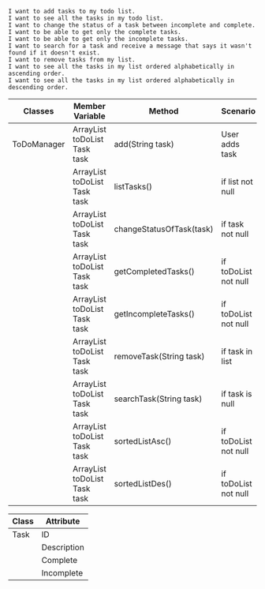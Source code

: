 ```
I want to add tasks to my todo list.
I want to see all the tasks in my todo list.
I want to change the status of a task between incomplete and complete.
I want to be able to get only the complete tasks.
I want to be able to get only the incomplete tasks.
I want to search for a task and receive a message that says it wasn't found if it doesn't exist.
I want to remove tasks from my list.
I want to see all the tasks in my list ordered alphabetically in ascending order.
I want to see all the tasks in my list ordered alphabetically in descending order.
```

| Classes     | Member Variable                             | Method                   | Scenario             | Output             |
|-------------|---------------------------------------------|--------------------------|----------------------|--------------------|
| ToDoManager | ArrayList<String> toDoList <br/> Task task  | add(String task)         | User adds task       | return true        |
|             | ArrayList<String> toDoList <br/> Task task  | listTasks()              | if list not null     | return list.size() |
|             | ArrayList<String> toDoList <br/> Task task  | changeStatusOfTask(task) | if task not null     | return true        |
|             | ArrayList<String> toDoList <br/> Task task  | getCompletedTasks()      | if toDoList not null | return true        |
|             | ArrayList<String> toDoList <br/> Task task  | getIncompleteTasks()     | if toDoList not null | return true        |
|             | ArrayList<String> toDoList <br/> Task task  | removeTask(String task)  | if task in list      | return true        |
|             | ArrayList<String> toDoList <br/> Task task  | searchTask(String task)  | if task is null      | return false       |
|             | ArrayList<String> toDoList <br/> Task task  | sortedListAsc()          | if toDoList not null | void               |
|             | ArrayList<String> toDoList <br/> Task task  | sortedListDes()          | if toDoList not null | void               |

| Class | Attribute   |
|-------|-------------|
| Task  | ID          |
|       | Description |
|       | Complete    |
|       | Incomplete  |

